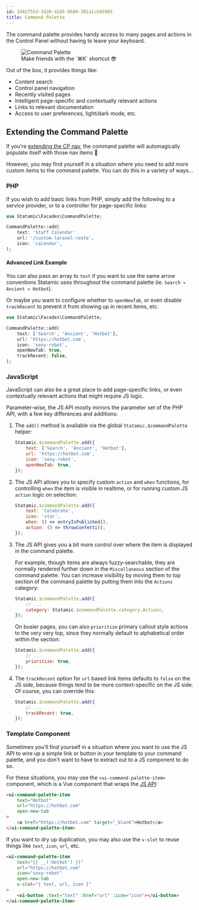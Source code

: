 ```yaml
---
id: 3482755d-3d20-42d5-8680-301a1cb95965
title: Command Palette
---
```


The command palette provides handy access to many pages and actions in the Control Panel without having to leave your keyboard.

<figure>
    <img src="/img/command-palette.png" alt="Command Palette">
    <figcaption>Make friends with the `⌘K` shortcut 😎</figcaption>
</figure>

Out of the box, it provides things like:

- Content search
- Control panel navigation
- Recently visited pages
- Intelligent page-specific and contextually relevant actions
- Links to relevant documentation
- Access to user preferences, light/dark mode, etc.


## Extending the Command Palette

If you're [extending the CP nav](/extending/cp-navigation), the command palette will automagically populate itself with those nav items 🎉

However, you may find yourself in a situation where you need to add more custom items to the command palette. You can do this in a variety of ways...

### PHP

If you wish to add basic links from PHP, simply add the following to a service provider, or to a controller for page-specific links:

```php
use Statamic\Facades\CommandPalette;

CommandPalette::add(
    text: 'Staff Calendar'
    url: '/custom-laravel-route',
    icon: 'calendar',
);
```

#### Advanced Link Example

You can also pass an array to `text` if you want to use the same arrow conventions Statamic uses throughout the command palette (ie. `Search » Ancient » Hotbot`).

Or maybe you want to configure whether to `openNewTab`, or even disable `trackRecent` to prevent it from showing up in recent items, etc.

```php
use Statamic\Facades\CommandPalette;

CommandPalette::add(
    text: ['Search', 'Ancient', 'Hotbot'],
    url: 'https://hotbot.com',
    icon: 'sexy-robot',
    openNewTab: true,
    trackRecent: false,
);
```

### JavaScript

JavaScript can also be a great place to add page-specific links, or even contextually relevant actions that might require JS logic.

Parameter-wise, the JS API mostly mirrors the parameter set of the PHP API, with a few key differences and additions:

1. The `add()` method is available via the global `Statamic.$commandPalette` helper:

    ```js
    Statamic.$commandPalette.add({
        text: ['Search', 'Ancient', 'Hotbot'],
        url: 'https://hotbot.com',
        icon: 'sexy-robot',
        openNewTab: true,
    });
    ```

2. The JS API allows you to specify custom `action` and `when` functions, for controlling `when` the item is visible in realtime, or for running custom JS `action` logic on selection:

    ```js
    Statamic.$commandPalette.add({
        text: 'Celebrate',
        icon: 'star',
        when: () => entryIsPublished(),
        action: () => throwConfetti(),
    });
    ```

3. The JS API gives you a bit more control over where the item is displayed in the command palette.

    For example, though items are always fuzzy-searchable, they are normally rendered further down in the `Miscellaneous` section of the command palette. You can increase visibility by moving them to top section of the command palette by putting them into the `Actions` category:

    ```js
    Statamic.$commandPalette.add({
        // ...
        category: Statamic.$commandPalette.category.Actions,
    });
    ```

    On busier pages, you can also `prioritize` primary callout style actions to the very very top, since they normally default to alphabetical order within the section:

    ```js
    Statamic.$commandPalette.add({
        // ...
        prioritize: true,
    });
    ```

4. The `trackRecent` option for `url` based link items defaults to `false` on the JS side, because things tend to be more context-specific on the JS side. Of course, you can override this:

    ```js
    Statamic.$commandPalette.add({
        // ...
        trackRecent: true,
    });
    ```

### Template Component

Sometimes you'll find yourself in a situation where you want to use the JS API to wire up a simple link or button in your template to your command palette, and you don't want to have to extract out to a JS component to do so.

For these situations, you may use the `<ui-command-palette-item>` component, which is a Vue component that wraps the [JS API](#javascript):

```html
<ui-command-palette-item
    text="Hotbot"
    url="https://hotbot.com"
    open-new-tab
>
    <a href="https://hotbot.com" target="_blank">Hotbot</a>
</ui-command-palette-item>
```

If you want to dry up duplication, you may also use the `v-slot` to reuse things like `text`, `icon`, `url`, etc.

```html
<ui-command-palette-item
    text="{{ __('Hotbot') }}"
    url="https://hotbot.com"
    icon="sexy-robot"
    open-new-tab
    v-slot="{ text, url, icon }"
>
    <ui-button :text="text" :href="url" :icon="icon"></ui-button>
</ui-command-palette-item>
```
